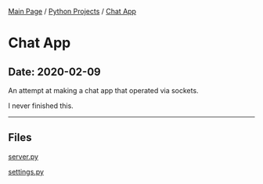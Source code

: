 [Main Page](/) / [Python Projects](/python) / [Chat App](/python/2020-01-19_Image_to_ASCII)

# Chat App

## Date: 2020-02-09

An attempt at making a chat app that operated via sockets.

I never finished this.

-----

## Files

[server.py](server.py)

[settings.py](settings.py)